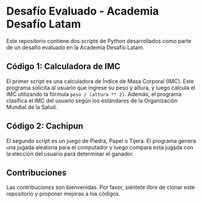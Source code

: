 # Desafío Evaluado - Academia Desafío Latam

Este repositorio contiene dos scripts de Python desarrollados como parte de un desafío evaluado en la Academia Desafío Latam.

## Código 1: Calculadora de IMC

El primer script es una calculadora de Índice de Masa Corporal (IMC). Este programa solicita al usuario que ingrese su peso y altura, y luego calcula el IMC utilizando la fórmula `peso / (altura ** 2)`. Además, el programa clasifica el IMC del usuario según los estándares de la Organización Mundial de la Salud.

## Código 2: Cachipun

El segundo script es un juego de Piedra, Papel o Tijera. El programa genera una jugada aleatoria para el computador y luego compara esta jugada con la elección del usuario para determinar el ganador.


## Contribuciones

Las contribuciones son bienvenidas. Por favor, siéntete libre de clonar este repositorio y proponer mejoras a los códigos.


